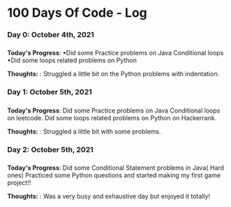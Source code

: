 # 100 Days Of Code - Log
### Day 0: October 4th, 2021 
#####

**Today's Progress**: •Did some Practice problems on Java Conditional loops
•Did some loops related problems on Python

**Thoughts:** : Struggled a little bit on the Python problems with indentation.









### Day 1: October 5th, 2021 
#####

**Today's Progress**: Did some Practice problems on Java Conditional loops on leetcode.
Did some loops related problems on Python on Hackerrank.

**Thoughts:** : Struggled a little bit with some problems.


### Day 2: October 5th, 2021 
#####

**Today's Progress**: Did some Conditional Statement problems in Java( Hard ones)
Practiced some Python questions and started making my first game project!!

**Thoughts:** : Was a very busy and exhaustive day but enjoyed it totally!
